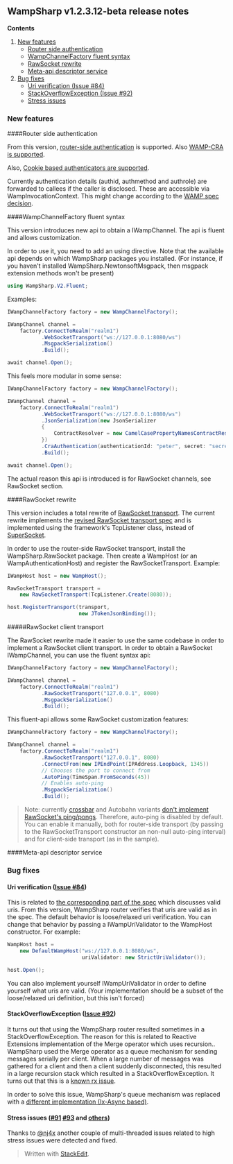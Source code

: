 ## WampSharp v1.2.3.12-beta release notes

**Contents**

1. [New features](#new-features)
    * [Router side authentication](#router-side-authentication)
    * [WampChannelFactory fluent syntax](#wampchannelfactory-fluent-syntax)
    * [RawSocket rewrite](#rawsocket-rewrite)
    * [Meta-api descriptor service](#meta-api-descriptor-service)
2. [Bug fixes](#bug-fixes)
	* [Uri verification (Issue #84)](#uri-verification-issue-84)
	* [StackOverflowException (Issue #92)](#stackoverflowexception-issue-92)
	* [Stress issues](#stress-issues-91-93-and-others)

### New features

####Router side authentication

From this version, [router-side authentication](../WAMP2/Router/Router-side-authentication.md) is supported. Also [WAMP-CRA is supported](../WAMP2/Router/WAMP-CRA-router-side-authentication.md).

Also, [Cookie based authenticators are supported](../WAMP2/Router/Cookie-based-router-side-authentication.md).

Currently authentication details (authid, authmethod and authrole) are forwarded to callees if the caller is disclosed. These are accessible via WampInvocationContext. This might change according to the [WAMP spec decision](https://github.com/wamp-proto/wamp-proto/issues/57).

####WampChannelFactory fluent syntax

This version introduces new api to obtain a IWampChannel. The api is fluent and allows customization.

In order to use it, you need to add an using directive. Note that the available api depends on which WampSharp packages you installed. (For instance, if you haven't installed WampSharp.NewtonsoftMsgpack, then msgpack extension methods won't be present)

```csharp
using WampSharp.V2.Fluent;
```


Examples:

```csharp
IWampChannelFactory factory = new WampChannelFactory();

IWampChannel channel =
    factory.ConnectToRealm("realm1")
           .WebSocketTransport("ws://127.0.0.1:8080/ws")
           .MsgpackSerialization()
           .Build();

await channel.Open();
```

This feels more modular in some sense:

```csharp
IWampChannelFactory factory = new WampChannelFactory();

IWampChannel channel =
    factory.ConnectToRealm("realm1")
           .WebSocketTransport("ws://127.0.0.1:8080/ws")
           .JsonSerialization(new JsonSerializer
           {
               ContractResolver = new CamelCasePropertyNamesContractResolver()
           })
           .CraAuthentication(authenticationId: "peter", secret: "secret1")
           .Build();

await channel.Open();
```

The actual reason this api is introduced is for RawSocket channels, see RawSocket section.

####RawSocket rewrite

This version includes a total rewrite of [RawSocket transport](https://github.com/wamp-proto/wamp-proto/blob/master/spec/advanced/rawsocket-transport.md). The current rewrite implements the [revised RawSocket transport spec](https://github.com/tavendo/AutobahnPython/issues/291) and is implemented using the framework's TcpListener class, instead of [SuperSocket](https://github.com/kerryjiang/SuperSocket).

In order to use the router-side RawSocket transport, install the WampSharp.RawSocket package. Then create a WampHost (or an WampAuthenticationHost) and register the RawSocketTransport. Example:
```csharp
IWampHost host = new WampHost();

RawSocketTransport transport =
    new RawSocketTransport(TcpListener.Create(8080));

host.RegisterTransport(transport,
                       new JTokenJsonBinding());

```


#####RawSocket client transport

The RawSocket rewrite made it easier to use the same codebase in order to implement a RawSocket client transport. In order to obtain a RawSocket IWampChannel, you can use the fluent syntax api:

```csharp
IWampChannelFactory factory = new WampChannelFactory();

IWampChannel channel =
    factory.ConnectToRealm("realm1")
           .RawSocketTransport("127.0.0.1", 8080)
           .MsgpackSerialization()
           .Build();

```
This fluent-api allows some RawSocket customization features:
```csharp
IWampChannelFactory factory = new WampChannelFactory();

IWampChannel channel =
    factory.ConnectToRealm("realm1")
           .RawSocketTransport("127.0.0.1", 8080)
           .ConnectFrom(new IPEndPoint(IPAddress.Loopback, 1345))
           // Chooses the port to connect from
           .AutoPing(TimeSpan.FromSeconds(45))
           // Enables auto-ping
           .MsgpackSerialization()
           .Build();
```

> Note: currently [crossbar](crossbar.io) and Autobahn variants [don't implement RawSocket's ping/pongs](https://github.com/crossbario/crossbar/issues/381). Therefore, auto-ping is disabled by default. You can enable it manually, both for router-side transport (by passing to the RawSocketTransport constructor an non-null auto-ping interval) and for client-side transport (as in the sample).

####Meta-api descriptor service

### Bug fixes

#### Uri verification ([Issue #84](https://github.com/Code-Sharp/WampSharp/issues/84))

This is related to [the corresponding part of the spec](https://github.com/wamp-proto/wamp-proto/blob/master/spec/basic.md#user-content-uris) which discusses valid uris. From this version, WampSharp router verifies that uris are valid as in the spec. The default behavior is loose/relaxed uri verification. You can change that behavior by passing a IWampUriValidator to the WampHost constructor. For example:

```csharp
WampHost host =
    new DefaultWampHost("ws://127.0.0.1:8080/ws",
                        uriValidator: new StrictUriValidator());

host.Open();
```

You can also implement yourself IWampUriValidator in order to define yourself what uris are valid. (Your implementation should be a subset of the loose/relaxed uri definition, but this isn't forced)

#### StackOverflowException ([Issue #92](https://github.com/Code-Sharp/WampSharp/issues/92))

It turns out that using the WampSharp router resulted sometimes in a StackOverflowException. The reason for this is related to Reactive Extensions implementation of the Merge operator which uses recursion.. WampSharp used the Merge operator as a queue mechanism for sending messages serially per client. When a large number of messages was gathered for a client and then a client suddenly disconnected, this resulted in a large recursion stack which resulted in a StackOverflowException. It turns out that this is a [known rx issue](https://github.com/Reactive-Extensions/Rx.NET/issues/19).

In order to solve this issue, WampSharp's queue mechanism was replaced with a [different implementation (Ix-Async based)](https://github.com/Code-Sharp/WampSharp/commit/e476bb9a63c4198bbf763ab9ecd0e55593901a7b).

#### Stress issues ([#91](https://github.com/Code-Sharp/WampSharp/issues/91) [#93](https://github.com/Code-Sharp/WampSharp/issues/93) and [others](https://github.com/nj4x/WampSharpTests))

Thanks to [@nj4x](https://github.com/nj4x/) another couple of multi-threaded issues related to high stress issues were detected and fixed.

> Written with [StackEdit](https://stackedit.io/).
